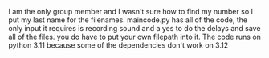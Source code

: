 I am the only group member and I wasn't sure how to find my number so I put my last name for the filenames.
maincode.py has all of the code, the only input it requires is recording sound and a yes to do the delays and save all of the files.  you do have to put your own filepath into it.
The code runs on python 3.11 because some of the dependencies don't work on 3.12

